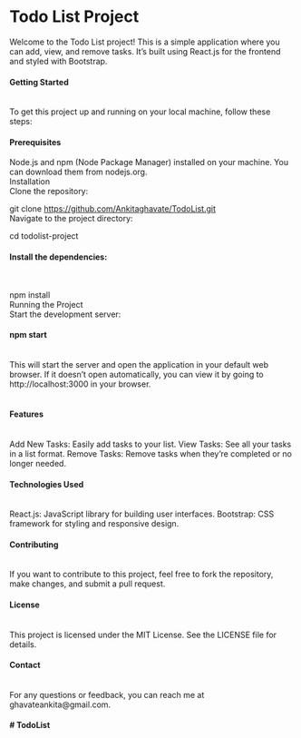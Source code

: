 <h1>Todo List Project</h1>
Welcome to the Todo List project! This is a simple application where you can add, view, and remove tasks. It’s built using React.js for the frontend and styled with Bootstrap.<br>

<h4>Getting Started</h4><br>
To get this project up and running on your local machine, follow these steps:<br>

<h4>Prerequisites</h4>
Node.js and npm (Node Package Manager) installed on your machine. You can download them from nodejs.org.<br>
Installation<br>
Clone the repository:

git clone https://github.com/Ankitaghavate/TodoList.git<br>
Navigate to the project directory:

cd todolist-project<br>
<h4>Install the dependencies:</h4><br>

npm install<br>
Running the Project<br>
Start the development server:<br>

<h4>npm start</h4><br>
This will start the server and open the application in your default web browser. If it doesn’t open automatically, you can view it by going to http://localhost:3000 in your browser.<br><br>

<h4>Features</h4><br>
Add New Tasks: Easily add tasks to your list.
View Tasks: See all your tasks in a list format.
Remove Tasks: Remove tasks when they’re completed or no longer needed.<br>
<h4>Technologies Used</h4><br>
React.js: JavaScript library for building user interfaces.
Bootstrap: CSS framework for styling and responsive design.<br>
<h4>Contributing</h4><br>
If you want to contribute to this project, feel free to fork the repository, make changes, and submit a pull request.<br>

<h4>License</h4><br>
This project is licensed under the MIT License. See the LICENSE file for details.<br>

<h4>Contact</h4><br>
For any questions or feedback, you can reach me at ghavateankita@gmail.com.
<br>
<h4>#   T o d o L i s t </h4>
 
 
